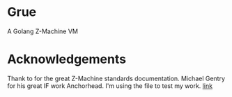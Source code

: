 # Grue
A Golang Z-Machine VM

# Acknowledgements
Thank to [](http://inform-fiction.org) for the great Z-Machine standards documentation.
Michael Gentry for his great IF work Anchorhead. I'm using the file to test my work. [link](ifdb.tads.org/viewgame?id=op0uw1gn1tjqmjt7)
